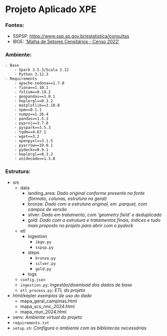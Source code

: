 # Projeto Aplicado XPE

### Fontes:
- SSPSP: https://www.ssp.sp.gov.br/estatistica/consultas 
- IBGE: ['Malha de Setores Censitários - Censo 2022'](https://geoftp.ibge.gov.br/organizacao_do_territorio/malhas_territoriais/malhas_de_setores_censitarios__divisoes_intramunicipais/censo_2022/setores/gpkg/BR/)

### Ambiente:
```
- Base
    - Spark 3.5.3/Scala 2.12
    - Python 3.12.3
- Requirements
    - apache-sedona==1.7.0
    - fiona==1.10.1
    - folium==0.19.2
    - geopandas==1.0.1
    - keplergl==0.3.2
    - matplotlib==3.10.0
    - npm==0.1.1
    - numpy==1.26.4
    - pandas==1.5.3
    - pyproj==3.7.0
    - pyspark==3.5.3
    - tqdm==4.67.1
    - wget==3.2
    - openpyxl==3.1.5
    - pyarrow==19.0.1
    - pydeck==0.9.1
    - keplergl==0.3.2
    - unidecode==1.3.8
```
### Estrutura:
- src
    - data
        - landing_area: _Dado original conforme presente na fonte (formato, colunas, estrutura no geral)_
        - bronze: _Dado com a estrutura original, em .parquet, com campos de versão_
        - silver: _Dado em tratamento, com 'geometry field' e deduplicado_
        - gold: _Dado com a estrutura e tratamentos finais, índices e tudo mais proposto no projeto para abrir com o pydeck_
    - etl
        - ingestion
            - `ibge.py`
            - `sspsp.py`
        - steps
            - `bronze.py`
            - `silver.py`
            - `gold.py`
        - logs
    - `config.json`
    - `ingestion.py`: _Ingestão/download dos dados de base_
    - `etl_process.py`: _ETL do projeto_
- html/kepler _exemplos de uso do dado_
    - mapa_geral_campinas.html
    - mapa_scs_rmc_2024.html
    - mapa_mun_2024.html
- venv: _Ambiente virtual do projeto_
- `requirements.txt`
- `setup.sh`: _Configura o ambiente com as bibliotecas necessárias_

